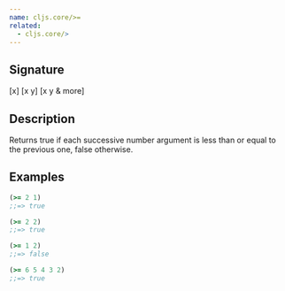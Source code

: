 ```yaml
---
name: cljs.core/>=
related:
  - cljs.core/>
---
```


## Signature
[x]
[x y]
[x y & more]


## Description

Returns true if each successive number argument is less than or equal to the
previous one, false otherwise.


## Examples

```clj
(>= 2 1)
;;=> true

(>= 2 2)
;;=> true

(>= 1 2)
;;=> false

(>= 6 5 4 3 2)
;;=> true
```
